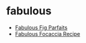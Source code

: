 # fabulous

 * [Fabulous Fig Parfaits](index/f/fabulous-fig-parfaits-367650.json)
 * [Fabulous Focaccia Recipe](index/f/fabulous-focaccia-recipe.json)
